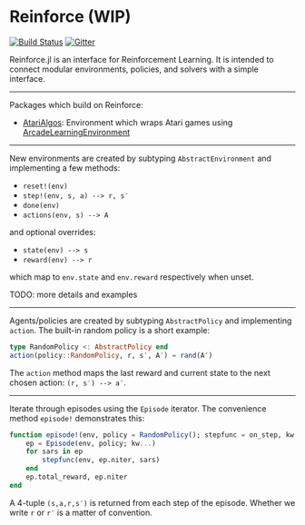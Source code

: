 # Reinforce (WIP)

[![Build Status](https://travis-ci.org/tbreloff/Reinforce.jl.svg?branch=master)](https://travis-ci.org/tbreloff/Reinforce.jl)
[![Gitter](https://badges.gitter.im/reinforcejl/Lobby.svg)](https://gitter.im/reinforcejl/Lobby?utm_source=badge&utm_medium=badge&utm_campaign=pr-badge)

Reinforce.jl is an interface for Reinforcement Learning.  It is intended to connect modular environments, policies, and solvers with a simple interface.

---

Packages which build on Reinforce:

- [AtariAlgos](https://github.com/tbreloff/AtariAlgos.jl): Environment which wraps Atari games using [ArcadeLearningEnvironment](https://github.com/nowozin/ArcadeLearningEnvironment.jl)

---

New environments are created by subtyping `AbstractEnvironment` and implementing a few methods:

- `reset!(env)`
- `step!(env, s, a) --> r, s′`
- `done(env)`
- `actions(env, s) --> A`

and optional overrides:

- `state(env) --> s`
- `reward(env) --> r`

which map to `env.state` and `env.reward` respectively when unset.

TODO: more details and examples

---

Agents/policies are created by subtyping `AbstractPolicy` and implementing `action`.  The built-in random policy is a short example:

```julia
type RandomPolicy <: AbstractPolicy end
action(policy::RandomPolicy, r, s′, A′) = rand(A′)
```

The `action` method maps the last reward and current state to the next chosen action: `(r, s′) --> a′`.

---

Iterate through episodes using the `Episode` iterator.  The convenience method `episode!` demonstrates this:

```julia
function episode!(env, policy = RandomPolicy(); stepfunc = on_step, kw...)
	ep = Episode(env, policy; kw...)
	for sars in ep
		stepfunc(env, ep.niter, sars)
	end
	ep.total_reward, ep.niter
end
```

A 4-tuple `(s,a,r,s′)` is returned from each step of the episode.  Whether we write `r` or `r′` is a matter of convention.

